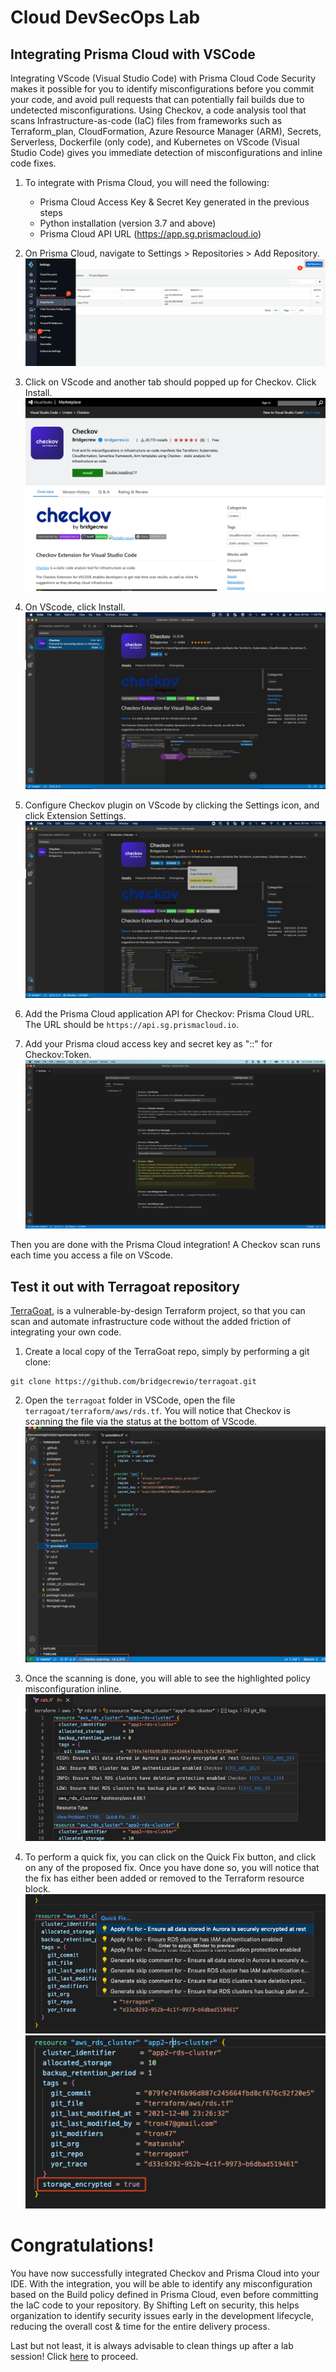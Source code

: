 # Cloud DevSecOps Lab
## Integrating Prisma Cloud with VSCode
Integrating VScode (Visual Studio Code) with Prisma Cloud Code Security makes it possible for you to identify misconfigurations before you commit your code, and avoid pull requests that can potentially fail builds due to undetected misconfigurations. Using Checkov, a code analysis tool that scans Infrastructure-as-code (IaC) files from frameworks such as Terraform_plan, CloudFormation, Azure Resource Manager (ARM), Secrets, Serverless, Dockerfile (only code), and Kubernetes on VScode (Visual Studio Code) gives you immediate detection of misconfigurations and inline code fixes.

1. To integrate with Prisma Cloud, you will need the following:
    - Prisma Cloud Access Key & Secret Key generated in the previous steps
    - Python installation (version 3.7 and above)
    - Prisma Cloud API URL (https://app.sg.prismacloud.io)

2. On Prisma Cloud, navigate to Settings > Repositories > Add Repository. 
![alt text](/resources/pc-onboarding-vscode-1.png?raw=true)

3. Click on VScode and another tab should popped up for Checkov. Click Install.
![alt text](/resources/pc-onboarding-vscode-2.png?raw=true)

4. On VScode, click Install.
![alt text](/resources/pc-onboarding-vscode-3.png?raw=true)

5. Configure Checkov plugin on VScode by clicking the Settings icon, and click Extension Settings.
![alt text](/resources/pc-onboarding-vscode-5.png?raw=true)

6. Add the Prisma Cloud application API for Checkov: Prisma Cloud URL. The URL should be ```https://api.sg.prismacloud.io```.

7. Add your Prisma cloud access key and secret key as "<prismaaccesskey>::<prismasecretkey>" for Checkov:Token.
![alt text](/resources/pc-onboarding-vscode-4.png?raw=true)

Then you are done with the Prisma Cloud integration! A Checkov scan runs each time you access a file on VScode.

## Test it out with Terragoat repository
[TerraGoat](https://workshop.bridgecrew.io/terraform/30_module_one/www.github.com/bridgecrewio/terragoat), is a vulnerable-by-design Terraform project, so that you can scan and automate infrastructure code without the added friction of integrating your own code.

1. Create a local copy of the TerraGoat repo, simply by performing a git clone:
```
git clone https://github.com/bridgecrewio/terragoat.git
```

2. Open the ```terragoat``` folder in VSCode, open the file ```terragoat/terraform/aws/rds.tf```. You will notice that Checkov is scanning the file via the status at the bottom of VScode.
![alt text](/resources/pc-checkov-scanning.png?raw=true)

3. Once the scanning is done, you will able to see the highlighted policy misconfiguration inline.
![alt text](/resources/pc-checkov-scanning-2.png?raw=true)

4. To perform a quick fix, you can click on the Quick Fix button, and click on any of the proposed fix. Once you have done so, you will notice that the fix has either been added or removed to the Terraform resource block.
![alt text](/resources/pc-checkov-quickfix-1.png?raw=true)
![alt text](/resources/pc-checkov-quickfix-2.png?raw=true)

# Congratulations!
You have now successfully integrated Checkov and Prisma Cloud into your IDE. With the integration, you will be able to identify any misconfiguration based on the Build policy defined in Prisma Cloud, even before committing the IaC code to your repository. By Shifting Left on security, this helps organization to identify security issues early in the development lifecycle, reducing the overall cost & time for the entire delivery process.

Last but not least, it is always advisable to clean things up after a lab session! Click [here](/14-CleaningUp.md) to proceed.

